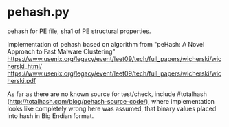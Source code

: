 # pehash.py 
pehash for PE file, sha1 of PE structural properties.

Implementation of pehash based on algorithm from 
"peHash: A Novel Approach to Fast Malware Clustering"
https://www.usenix.org/legacy/event/leet09/tech/full_papers/wicherski/wicherski_html/
https://www.usenix.org/legacy/event/leet09/tech/full_papers/wicherski/wicherski.pdf

As far as there are no known source for test/check, include #totalhash 
(http://totalhash.com/blog/pehash-source-code/), where implementation looks like completely wrong
here was assumed, that binary values placed into hash in Big Endian format.

